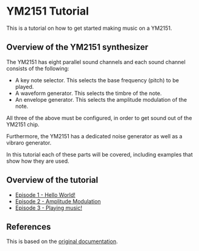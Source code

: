 # YM2151 Tutorial

This is a tutorial on how to get started making music on a YM2151. 

## Overview of the YM2151 synthesizer

The YM2151 has eight parallel sound channels and each sound channel consists 
of the following:

* A key note selector. This selects the base frequency (pitch) to be played.
* A waveform generator. This selects the timbre of the note.
* An envelope generator. This selects the amplitude modulation of the note.

All three of the above must be configured, in order to get sound out of the
YM2151 chip.

Furthermore, the YM2151 has a dedicated noise generator as well as a vibraro
generator.

In this tutorial each of these parts will be covered, including examples that
show how they are used.

## Overview of the tutorial

* [Episode 1 - Hello World!](Episode_1)
* [Episode 2 - Amplitude Modulation](Episode_2)
* [Episode 3 - Playing music!](Episode_3)

## References
This is based on the [original
documentation](http://map.grauw.nl/resources/sound/yamaha_ym2151_synthesis.pdf).


